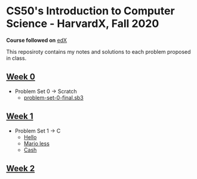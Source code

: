 # CS50's Introduction to Computer Science - HarvardX, Fall 2020

**Course followed on** [edX](https://www.edx.org/course/cs50s-introduction-to-computer-science)

This reposiroty contains my notes and solutions to each problem proposed in class.

 ## [Week 0](https://cs50.harvard.edu/x/2020/weeks/0/)
 * Problem Set 0 → Scratch
    * [problem-set-0-final.sb3](./pset0/problem-set-0-final.sb3)
 
 ## [Week 1](https://cs50.harvard.edu/x/2020/weeks/1/)
 * Problem Set 1 → C
    * [Hello](./pset1/hello/)
    * [Mario less](./pset1/mario/less)
    * [Cash](./pset1/cash)
 
 ## [Week 2](https://cs50.harvard.edu/x/2020/weeks/2/)
